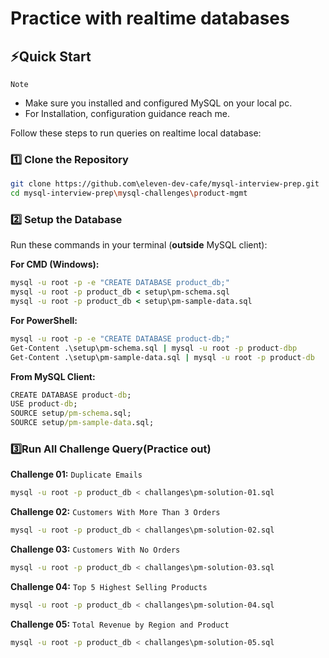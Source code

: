 # Practice with realtime databases

## ⚡Quick Start
`Note`
- Make sure you installed and configured MySQL on your local pc.
- For Installation, configuration guidance reach me.

Follow these steps to run queries on realtime local database:
</br>

### 1️⃣ Clone the Repository
```bash
git clone https://github.com\eleven-dev-cafe/mysql-interview-prep.git
cd mysql-interview-prep\mysql-challenges\product-mgmt
```

### 2️⃣ Setup the Database
Run these commands in your terminal (**outside** MySQL client):

**For CMD (Windows):**
```cmd
mysql -u root -p -e "CREATE DATABASE product_db;"
mysql -u root -p product_db < setup\pm-schema.sql
mysql -u root -p product_db < setup\pm-sample-data.sql
```

**For PowerShell:**
```cmd
mysql -u root -p -e "CREATE DATABASE product-db;"
Get-Content .\setup\pm-schema.sql | mysql -u root -p product-dbp
Get-Content .\setup\pm-sample-data.sql | mysql -u root -p product-db
```

**From MySQL Client:**
```cmd
CREATE DATABASE product-db;
USE product-db;
SOURCE setup/pm-schema.sql;
SOURCE setup/pm-sample-data.sql;
```

### 3️⃣Run All Challenge Query(Practice out)
**Challenge 01:** `Duplicate Emails`
```bash
mysql -u root -p product_db < challanges\pm-solution-01.sql
```

**Challenge 02:** `Customers With More Than 3 Orders`
```bash
mysql -u root -p product_db < challanges\pm-solution-02.sql
```

**Challenge 03:** `Customers With No Orders`
```bash
mysql -u root -p product_db < challanges\pm-solution-03.sql
```

**Challenge 04:** `Top 5 Highest Selling Products`
```bash
mysql -u root -p product_db < challanges\pm-solution-04.sql
```

**Challenge 05:** `Total Revenue by Region and Product`
```bash
mysql -u root -p product_db < challanges\pm-solution-05.sql
```
